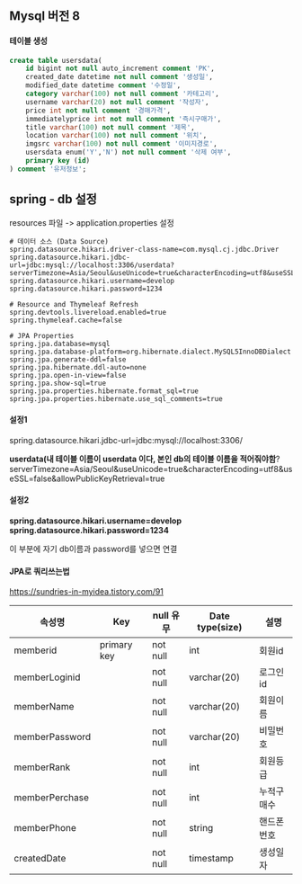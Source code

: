 ## Mysql 버전 8

#### 테이블 생성

```sql
create table usersdata(
	id bigint not null auto_increment comment 'PK',
    created_date datetime not null comment '생성일',
    modified_date datetime comment '수정일',
    category varchar(100) not null comment '카테고리',
    username varchar(20) not null comment '작성자',
    price int not null comment '경매가격',
    immediatelyprice int not null comment '즉시구매가',
    title varchar(100) not null comment '제목',
    location varchar(100) not null comment '위치',
    imgsrc varchar(100) not null comment '이미지경로',
    usersdata enum('Y','N') not null comment '삭제 여부',
    primary key (id)
) comment '유저정보';
```



## spring - db 설정

resources 파일 -> application.properties 설정

```
# 데이터 소스 (Data Source)
spring.datasource.hikari.driver-class-name=com.mysql.cj.jdbc.Driver
spring.datasource.hikari.jdbc-url=jdbc:mysql://localhost:3306/userdata?serverTimezone=Asia/Seoul&useUnicode=true&characterEncoding=utf8&useSSL=false&allowPublicKeyRetrieval=true
spring.datasource.hikari.username=develop
spring.datasource.hikari.password=1234

# Resource and Thymeleaf Refresh
spring.devtools.livereload.enabled=true
spring.thymeleaf.cache=false

# JPA Properties
spring.jpa.database=mysql
spring.jpa.database-platform=org.hibernate.dialect.MySQL5InnoDBDialect
spring.jpa.generate-ddl=false
spring.jpa.hibernate.ddl-auto=none
spring.jpa.open-in-view=false
spring.jpa.show-sql=true
spring.jpa.properties.hibernate.format_sql=true
spring.jpa.properties.hibernate.use_sql_comments=true
```

#### 설정1

spring.datasource.hikari.jdbc-url=jdbc:mysql://localhost:3306/

**userdata(내 테이블 이름이 userdata 이다, 본인 db의 테이블 이름을 적어줘야함**?serverTimezone=Asia/Seoul&useUnicode=true&characterEncoding=utf8&useSSL=false&allowPublicKeyRetrieval=true



#### 설정2

**spring.datasource.hikari.username=develop**
**spring.datasource.hikari.password=1234**

이 부분에 자기 db이름과 password를 넣으면 연결



#### JPA로 쿼리쓰는법

https://sundries-in-myidea.tistory.com/91



| **속성명**     | **Key**     | **null** **유무** | **Date type(size)** | **설명**   |
| -------------- | ----------- | ----------------- | ------------------- | ---------- |
| memberid       | primary key | not null          | int                 | 회원id     |
| memberLoginid  |             | not null          | varchar(20)         | 로그인id   |
| memberName     |             | not null          | varchar(20)         | 회원이름   |
| memberPassword |             | not null          | varchar(20)         | 비밀번호   |
| memberRank     |             | not null          | int                 | 회원등급   |
| memberPerchase |             | not null          | int                 | 누적구매수 |
| memberPhone    |             | not null          | string              | 핸드폰번호 |
| createdDate    |             | not null          | timestamp           | 생성일자   |
